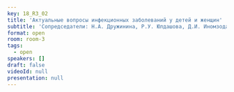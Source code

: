 ```yaml
---
key: 18_R3_02
title: 'Актуальные вопросы инфекционных заболеваний у детей и женщин'
subtitle: 'Сопредседатели: Н.А. Дружинина, Р.У. Юлдашова, Д.И. Иномзода, М.Р. Мирзаева'
format: open
room: room-3
tags:
  - open
speakers: []
draft: false
videoId: null
presentation: null
---
```

